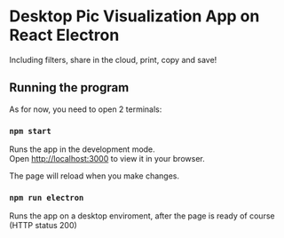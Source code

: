 # Desktop Pic Visualization App on React Electron

Including filters, share in the cloud, print, copy and save!

## Running the program

As for now, you need to open 2 terminals:

### `npm start`

Runs the app in the development mode.\
Open [http://localhost:3000](http://localhost:3000) to view it in your browser.

The page will reload when you make changes.

### `npm run electron`

Runs the app on a desktop enviroment, after the page is ready of course (HTTP status 200)